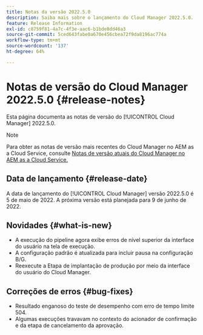 ```yaml
---
title: Notas da versão 2022.5.0
description: Saiba mais sobre o lançamento do Cloud Manager 2022.5.0.
feature: Release Information
exl-id: c8759f81-4a7c-4f3e-aac6-b1bde8dd46a3
source-git-commit: 5ced643fabe0a670e456cbea72f9da8196ac774a
workflow-type: tm+mt
source-wordcount: '137'
ht-degree: 64%

---
```


# Notas de versão do Cloud Manager 2022.5.0 {#release-notes}

Esta página documenta as notas de versão do [!UICONTROL Cloud Manager] 2022.5.0.

>[!NOTE]
>
>Para obter as notas de versão mais recentes do Cloud Manager no AEM as a Cloud Service, consulte [Notas de versão atuais do Cloud Manager no AEM as a Cloud Service.](https://experienceleague.adobe.com/pt-br/docs/experience-manager-cloud-service/content/release-notes/cloud-manager/current)

## Data de lançamento {#release-date}

A data de lançamento do [!UICONTROL Cloud Manager] versão 2022.5.0 é 5 de maio de 2022. A próxima versão está planejada para 9 de junho de 2022.

## Novidades {#what-is-new}

* A execução do pipeline agora exibe erros de nível superior da interface do usuário na tela de execução.
* A configuração padrão é atualizada para incluir pausa na configuração B/G.
* Reexecute a Etapa de implantação de produção por meio da interface do usuário do Cloud Manager.

## Correções de erros {#bug-fixes}

* Resultado enganoso do teste de desempenho com erro de tempo limite 504.
* Algumas execuções travavam no contexto do acionador de confirmação e da etapa de cancelamento da aprovação.
